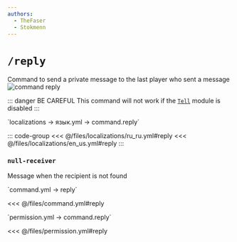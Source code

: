 ```yaml
---
authors:
  - TheFaser
  - Stokmenn
---
```


# `/reply`

Command to send a private message to the last player who sent a message
![command reply](/commandreply.png)

::: danger BE CAREFUL
This command will not work if the [`Tell`](/docs/command/tell/) module is disabled
:::

[//]: # (localization)
<!--@include: @/parts/words.md#localization-->
<!--@include: @/parts/words.md#path--> `localizations → язык.yml → command.reply`

<!--@include: @/parts/words.md#default-->

::: code-group
<<< @/files/localizations/ru_ru.yml#reply
<<< @/files/localizations/en_us.yml#reply
:::

### `null-receiver`

Message when the recipient is not found

[//]: # (command.yml)
<!--@include: @/parts/words.md#setting-->
<!--@include: @/parts/words.md#path--> `command.yml → reply`

<!--@include: @/parts/words.md#default-->
<<< @/files/command.yml#reply

<!--@include: @/parts/enable.md-->
<!--@include: @/parts/aliases.md-->
<!--@include: @/parts/cooldown.md-->
<!--@include: @/parts/sound.md-->

[//]: # (permission.yml)
<!--@include: @/parts/words.md#permission-->
<!--@include: @/parts/words.md#path--> `permission.yml → command.reply`

<!--@include: @/parts/words.md#default-->
<<< @/files/permission.yml#reply

<!--@include: @/parts/permission/permissionTier3.md-->
<!--@include: @/parts/permission/cooldown.md-->
<!--@include: @/parts/permission/sound.md-->